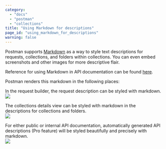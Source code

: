 ```yaml
---
category: 
  - "docs"
  - "postman"
  - "collections"
title: "Using Markdown for descriptions"
page_id: "using_markdown_for_descriptions"
warning: false
---
```


Postman supports [Markdown](https://www.getpostman.com/docs/How+to+Document+using+Markdown) as a way to style text descriptions for requests, collections, and folders within collections. You can even embed screenshots and other images for more descriptive flair.

Reference for using Markdown in API documentation can be found [here](https://documenter.getpostman.com/view/33232/markdown-in-api-documentation/JsGc). 

Postman renders this markdown in the following places:

In the request builder, the request description can be styled with markdown.  
![](https://s3.amazonaws.com/postman-static-getpostman-com/postman-docs/58564068.png)

The collections details view can be styled with markdown in the descriptions for collections and folders.  
![](https://s3.amazonaws.com/postman-static-getpostman-com/postman-docs/58564112.png)

For either public or internal API documentation, automatically generated API descriptions (Pro feature) will be styled beautifully and precisely with markdown.  
![](https://s3.amazonaws.com/postman-static-getpostman-com/postman-docs/58564156.png)
